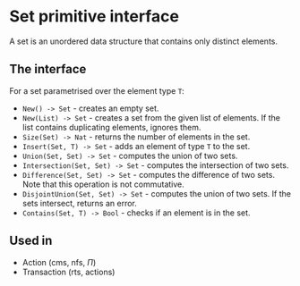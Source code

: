# Set primitive interface

A set is an unordered data structure that contains only distinct elements.

## The interface

For a set parametrised over the element type `T`:

- `New() -> Set` - creates an empty set.
- `New(List) -> Set` - creates a set from the given list of elements. If the list contains duplicating elements, ignores them.
- `Size(Set) -> Nat` - returns the number of elements in the set.
- `Insert(Set, T) -> Set` - adds an element of type `T` to the set.
- `Union(Set, Set) -> Set` - computes the union of two sets.
- `Intersection(Set, Set) -> Set` - computes the intersection of two sets.
- `Difference(Set, Set) -> Set` - computes the difference of two sets. Note that this operation is not commutative.
- `DisjointUnion(Set, Set) -> Set` - computes the union of two sets. If the sets intersect, returns an error.
- `Contains(Set, T) -> Bool` - checks if an element is in the set.

## Used in
- Action (cms, nfs, $\Pi$)
- Transaction (rts, actions)